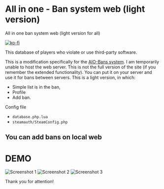 # All in one - Ban system web (light version)
All in one ban system web (light version for all)

[![ko-fi](https://www.ko-fi.com/img/githubbutton_sm.svg)](https://ko-fi.com/B0B4188C3)

This database of players who violate or use third-party software.

This is a modification specifically for the [AIO-Bans system](https://github.com/Awesomium-Team/AIO-Bans-system). I am temporarily unable to host the web server. This is not the full version of the site (if you remember the extended functionality). You can put it on your server and use it for bans between servers.
This is a light version, in which: 
* Simple list is in the ban, 
* Profile 
* Add ban.


Config file 
* `database.php.lua`
* `steamauth/SteamConfig.php`



## You can add bans on local web

# DEMO
![Screenshot 1](https://i.imgur.com/i7CuKwo.png?raw=true "Screenshot 1")
![Screenshot 2](https://i.imgur.com/rHGShFS.png?raw=true "Screenshot 2")
![Screenshot 3](https://i.imgur.com/cQteQM4.png?raw=true "Screenshot 3")

Thank you for attention!
